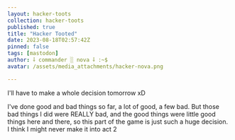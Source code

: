 ```yaml
---
layout: hacker-toots
collection: hacker-toots
published: true
title: "Hacker Tooted"
date: 2023-08-18T02:57:42Z
pinned: false
tags: [mastodon]
author: ⸸ commander ░ nova ⸸ :~$
avatar: /assets/media_attachments/hacker-nova.png

---
```


<p>I&#39;ll have to make a whole decision tomorrow xD </p><p>I&#39;ve done good and bad things so far, a lot of good, a few bad. But those bad things I did were REALLY bad, and the good things were little good things here and there, so this part of the game is just such a huge decision. I think I might never make it into act 2</p>



